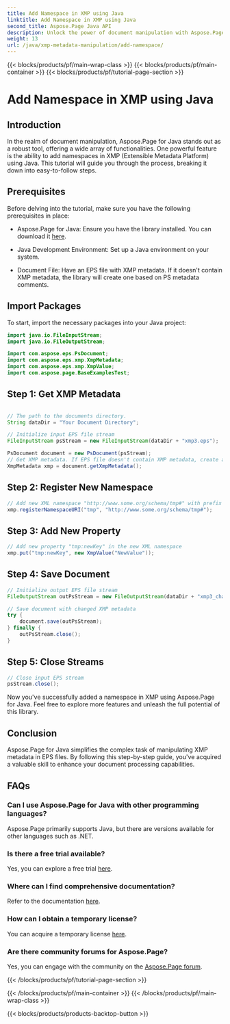 ```yaml
---
title: Add Namespace in XMP using Java
linktitle: Add Namespace in XMP using Java
second_title: Aspose.Page Java API
description: Unlock the power of document manipulation with Aspose.Page for Java. Learn to add XMP namespaces effortlessly in this comprehensive guide.
weight: 13
url: /java/xmp-metadata-manipulation/add-namespace/
---
```


{{< blocks/products/pf/main-wrap-class >}}
{{< blocks/products/pf/main-container >}}
{{< blocks/products/pf/tutorial-page-section >}}

# Add Namespace in XMP using Java


## Introduction

In the realm of document manipulation, Aspose.Page for Java stands out as a robust tool, offering a wide array of functionalities. One powerful feature is the ability to add namespaces in XMP (Extensible Metadata Platform) using Java. This tutorial will guide you through the process, breaking it down into easy-to-follow steps.

## Prerequisites

Before delving into the tutorial, make sure you have the following prerequisites in place:

- Aspose.Page for Java: Ensure you have the library installed. You can download it [here](https://releases.aspose.com/page/java/).

- Java Development Environment: Set up a Java environment on your system.

- Document File: Have an EPS file with XMP metadata. If it doesn't contain XMP metadata, the library will create one based on PS metadata comments.

## Import Packages

To start, import the necessary packages into your Java project:

```java
import java.io.FileInputStream;
import java.io.FileOutputStream;

import com.aspose.eps.PsDocument;
import com.aspose.eps.xmp.XmpMetadata;
import com.aspose.eps.xmp.XmpValue;
import com.aspose.page.BaseExamplesTest;
```

## Step 1: Get XMP Metadata

```java

// The path to the documents directory.
String dataDir = "Your Document Directory";

// Initialize input EPS file stream
FileInputStream psStream = new FileInputStream(dataDir + "xmp3.eps");

PsDocument document = new PsDocument(psStream);
// Get XMP metadata. If EPS file doesn't contain XMP metadata, create a new one filled with values from PS metadata comments (%%Creator, %%CreateDate, %%Title, etc.)
XmpMetadata xmp = document.getXmpMetadata();
```

## Step 2: Register New Namespace

```java
// Add new XML namespace "http://www.some.org/schema/tmp#" with prefix "tmp"
xmp.registerNamespaceURI("tmp", "http://www.some.org/schema/tmp#");
```

## Step 3: Add New Property

```java
// Add new property "tmp:newKey" in the new XML namespace
xmp.put("tmp:newKey", new XmpValue("NewValue"));
```

## Step 4: Save Document

```java
// Initialize output EPS file stream
FileOutputStream outPsStream = new FileOutputStream(dataDir + "xmp3_changed.eps");

// Save document with changed XMP metadata
try {
    document.save(outPsStream);
} finally {
    outPsStream.close();
}
```

## Step 5: Close Streams

```java
// Close input EPS stream
psStream.close();
```

Now you've successfully added a namespace in XMP using Aspose.Page for Java. Feel free to explore more features and unleash the full potential of this library.

## Conclusion

Aspose.Page for Java simplifies the complex task of manipulating XMP metadata in EPS files. By following this step-by-step guide, you've acquired a valuable skill to enhance your document processing capabilities.

## FAQs

### Can I use Aspose.Page for Java with other programming languages?
Aspose.Page primarily supports Java, but there are versions available for other languages such as .NET.

### Is there a free trial available?
Yes, you can explore a free trial [here](https://releases.aspose.com/).

### Where can I find comprehensive documentation?
Refer to the documentation [here](https://reference.aspose.com/page/java/).

### How can I obtain a temporary license?
You can acquire a temporary license [here](https://purchase.aspose.com/temporary-license/).

### Are there community forums for Aspose.Page?
Yes, you can engage with the community on the [Aspose.Page forum](https://forum.aspose.com/c/page/39).

{{< /blocks/products/pf/tutorial-page-section >}}

{{< /blocks/products/pf/main-container >}}
{{< /blocks/products/pf/main-wrap-class >}}

{{< blocks/products/products-backtop-button >}}
